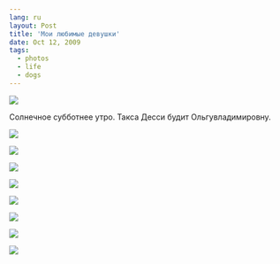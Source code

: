 ```yaml
---
lang: ru
layout: Post
title: 'Мои любимые девушки'
date: Oct 12, 2009
tags:
  - photos
  - life
  - dogs
---
```


![](http://wow.sapegin.me/0c3H2c102u05/2009-10-10-5D-2272-Artem-Sapegin.jpg)

Солнечное субботнее утро. Такса Десси будит Ольгувладимировну.

<!--more-->

![](http://wow.sapegin.me/282g0D1M3Q0B/2009-10-10-5D-2239-Artem-Sapegin.jpg)

![](http://wow.sapegin.me/3t1A052e3b3V/2009-10-10-5D-2247-Artem-Sapegin.jpg)

![](http://wow.sapegin.me/3q3r433w3E00/2009-10-10-5D-2243-Artem-Sapegin.jpg)

![](http://wow.sapegin.me/1V1s2Y311X1B/2009-10-10-5D-2262-Artem-Sapegin.jpg)

![](http://wow.sapegin.me/3U3n1L284002/2009-10-10-5D-2270-Artem-Sapegin.jpg)

![](http://wow.sapegin.me/3n2y2p1a0u3u/2009-10-10-5D-2271-Artem-Sapegin.jpg)

![](http://wow.sapegin.me/3s2b1R1C1l3v/2009-10-10-5D-2292-Artem-Sapegin.jpg)

![](http://wow.sapegin.me/0e0G382A112s/2009-10-10-5D-2298-Artem-Sapegin.jpg)
